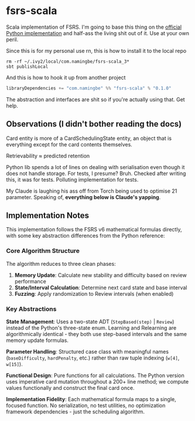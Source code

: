 # fsrs-scala

Scala implementation of FSRS.
I'm going to base this thing on the [official Python implementation](https://github.com/open-spaced-repetition/py-fsrs) and half-ass the living shit out of it.
Use at your own peril.

Since this is for my personal use rn, this is how to install it to the local repo
```shell
rm -rf ~/.ivy2/local/com.namingbe/fsrs-scala_3*
sbt publishLocal
```

And this is how to hook it up from another project
```sbt
libraryDependencies += "com.namingbe" %% "fsrs-scala" % "0.1.0"
```

The abstraction and interfaces are shit so if you're actually using that. Get help.

## Observations (I didn't bother reading the docs)

Card entity is more of a CardSchedulingState entity, an object that is everything except for the card contents themselves.

Retrievability ≈ predicted retention

Python lib spends a lot of lines on dealing with serialisation even though it does not handle storage.
For tests, I presume? Bruh.
Checked after writing this, it was for tests. Polluting implementation for tests.

My Claude is laughing his ass off from Torch being used to optimise 21 parameter.
Speaking of, **everything below is Claude's yapping**.

## Implementation Notes

This implementation follows the FSRS v6 mathematical formulas directly, with some key abstraction differences from the Python reference:

### Core Algorithm Structure
The algorithm reduces to three clean phases:
1. **Memory Update**: Calculate new stability and difficulty based on review performance
2. **State/Interval Calculation**: Determine next card state and base interval
3. **Fuzzing**: Apply randomization to Review intervals (when enabled)

### Key Abstractions

**State Management**: Uses a two-state ADT (`StepBased(step)` | `Review`) instead of the Python's three-state enum. Learning and Relearning are algorithmically identical - they both use step-based intervals and the same memory update formulas.

**Parameter Handling**: Structured case class with meaningful names (`baseDifficulty`, `hardPenalty`, etc.) rather than raw tuple indexing (`w[4]`, `w[15]`).

**Functional Design**: Pure functions for all calculations. The Python version uses imperative card mutation throughout a 200+ line method; we compute values functionally and construct the final card once.

**Implementation Fidelity**: Each mathematical formula maps to a single, focused function. No serialization, no test utilities, no optimization framework dependencies - just the scheduling algorithm.
